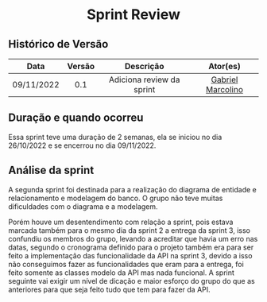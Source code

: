 <h1 align="center">Sprint Review</h1>

## Histórico de Versão

|    Data    | Versão |         Descrição         |                       Ator(es)                       |
| :--------: | :----: | :-----------------------: | :--------------------------------------------------: |
| 09/11/2022 |  0.1   | Adiciona review da sprint | [Gabriel Marcolino](https://github.com/GabrielMR360) |

## Duração e quando ocorreu

Essa sprint teve uma duração de 2 semanas, ela se iniciou no dia 26/10/2022 e se encerrou no dia 09/11/2022.

## Análise da sprint

A segunda sprint foi destinada para a realização do diagrama de entidade e relacionamento e modelagem do banco. O grupo não teve muitas dificuldades com o diagrama e a modelagem. 

Porém houve um desentendimento com relação a sprint, pois estava marcada também para o mesmo dia da sprint 2 a entrega da sprint 3, isso confundiu os membros do grupo, levando a acreditar que havia um erro nas datas, segundo o cronograma definido para o projeto também era para ser feito a implementação das funcionalidade da API na sprint 3, devido a isso não conseguimos fazer as funcionalidades que eram para a entrega, foi feito somente as classes modelo da API mas nada funcional. A sprint seguinte vai exigir um nível de dicação e maior esforço do grupo do que as anteriores para que seja feito tudo que tem para fazer da API.